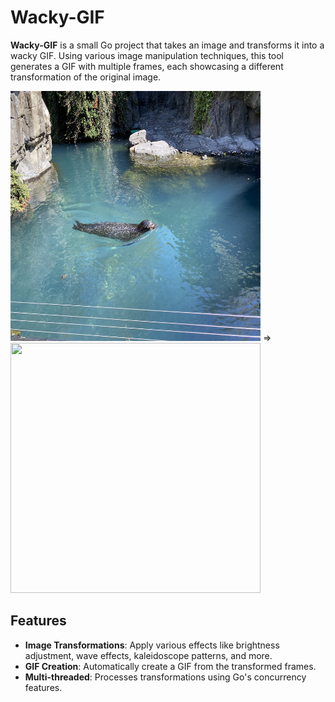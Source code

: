 # Wacky-GIF

**Wacky-GIF** is a small Go project that takes an image and transforms it into a wacky GIF. Using various image manipulation techniques, this tool generates a GIF with multiple frames, each showcasing a different transformation of the original image.

<div><img src="sel.jpeg" width="400" height="400" /> => <img src="sel.gif" width="400" height="400" /></div>

## Features

- **Image Transformations**: Apply various effects like brightness adjustment, wave effects, kaleidoscope patterns, and more.
- **GIF Creation**: Automatically create a GIF from the transformed frames.
- **Multi-threaded**: Processes transformations using Go's concurrency features.
